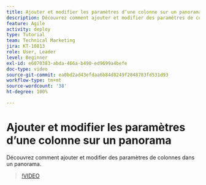 ```yaml
---
title: Ajouter et modifier les paramètres d’une colonne sur un panorama
description: Découvrez comment ajouter et modifier des paramètres de colonnes dans un panorama.
feature: Agile
activity: deploy
type: Tutorial
team: Technical Marketing
jira: KT-10813
role: User, Leader
level: Beginner
exl-id: e6070383-abda-466a-b490-ed9699a4befe
doc-type: video
source-git-commit: ea0bd2ad43efdaa6b84d8249f2848783fd531d93
workflow-type: tm+mt
source-wordcount: '38'
ht-degree: 100%

---
```


# Ajouter et modifier les paramètres d’une colonne sur un panorama

Découvrez comment ajouter et modifier des paramètres de colonnes dans un panorama.

>[!VIDEO](https://video.tv.adobe.com/v/347332/?quality=12&learn=on)
